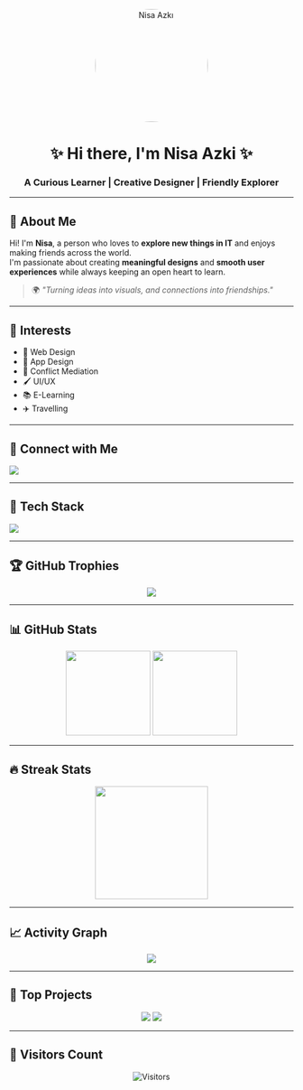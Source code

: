 <!-- Banner -->
<p align="center">
  <img src="nisaaa.png" alt="Nisa Azki" width="200" style="border-radius:50%">
</p>

<h1 align="center">✨ Hi there, I'm Nisa Azki ✨</h1>
<h3 align="center">A Curious Learner | Creative Designer | Friendly Explorer</h3>

---

## 🌸 About Me
Hi! I'm **Nisa**, a person who loves to **explore new things in IT** and enjoys making friends across the world.  
I'm passionate about creating **meaningful designs** and **smooth user experiences** while always keeping an open heart to learn.  
> 🌍 *"Turning ideas into visuals, and connections into friendships."*  

---

## 🌈 Interests
- 🎨 Web Design  
- 📱 App Design  
- 🤝 Conflict Mediation  
- 🖌️ UI/UX  
- 📚 E-Learning  
- ✈️ Travelling  

---

## 📲 Connect with Me
<p align="left">
  <a href="https://instagram.com/nis_firaaa">
    <img src="https://img.shields.io/badge/Instagram-%23E4405F.svg?&style=for-the-badge&logo=instagram&logoColor=white" />
  </a>
</p>

---

## 🚀 Tech Stack
<p align="left">
  <img src="https://skillicons.dev/icons?i=html,css,js,react,figma,ps,ai,nodejs,py,vscode,git,github" />
</p>

---

## 🏆 GitHub Trophies
<p align="center">
  <img src="https://github-profile-trophy.vercel.app/?username=nisaazki46-wq&theme=radical&no-frame=true&margin-w=10&margin-h=10" />
</p>

---

## 📊 GitHub Stats
<p align="center">
  <img src="https://github-readme-stats.vercel.app/api?username=nisaazki46-wq&show_icons=true&theme=radical" height="150"/>
  <img src="https://github-readme-stats.vercel.app/api/top-langs/?username=nisaazki46-wq&layout=compact&theme=radical" height="150"/>
</p>

---

## 🔥 Streak Stats
<p align="center">
  <img src="https://streak-stats.demolab.com?user=nisaazki46-wq&theme=radical" height="200"/>
</p>

---

## 📈 Activity Graph
<p align="center">
  <img src="https://github-readme-activity-graph.vercel.app/graph?username=nisaazki46-wq&theme=react-dark" />
</p>

---

## 🌟 Top Projects
<p align="center">
  <a href="https://github.com/nisaazki46-wq"><img src="https://github-readme-stats.vercel.app/api/pin/?username=nisaazki46-wq&repo=your-best-project&theme=radical" /></a>
  <a href="https://github.com/nisaazki46-wq"><img src="https://github-readme-stats.vercel.app/api/pin/?username=nisaazki46-wq&repo=another-cool-project&theme=radical" /></a>
</p>

---

## 👥 Visitors Count
<p align="center">
  <img src="https://komarev.com/ghpvc/?username=nisaazki46-wq&label=Profile%20views&color=ff69b4&style=flat" alt="Visitors" />
</p>

